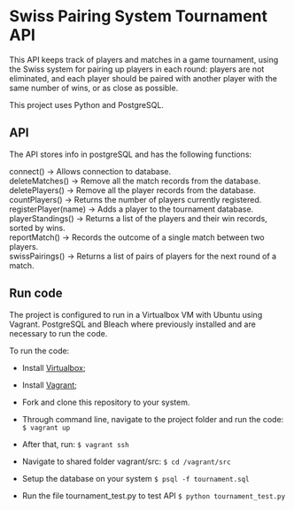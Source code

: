 # Swiss Pairing System Tournament API

This API keeps track of players and matches in a game tournament, using the Swiss system for pairing up players in each round: players are not eliminated, and each player should be paired with another player with the same number of wins, or as close as possible.

This project uses Python and PostgreSQL.

## API
The API stores info in postgreSQL and has the following functions:

connect() -> Allows connection to database.<br>deleteMatches() -> Remove all the match records from the database.<br>deletePlayers() -> Remove all the player records from the database.<br>countPlayers() -> Returns the number of players currently registered.<br>registerPlayer(name) -> Adds a player to the tournament database.<br>playerStandings() -> Returns a list of the players and their win records, sorted by wins.<br>reportMatch() -> Records the outcome of a single match between two players.<br>swissPairings() -> Returns a list of pairs of players for the next round of a match.



## Run code
The project is configured to run in a Virtualbox VM with Ubuntu using Vagrant. PostgreSQL and Bleach where previously installed and are necessary to run the code.

To run the code:
- Install [Virtualbox](https://www.virtualbox.org/);

- Install [Vagrant](https://www.vagrantup.com/);

- Fork and clone this repository to your system.

- Through command line, navigate to the project folder and run the code:
`$ vagrant up`

- After that, run:
`$ vagrant ssh`

- Navigate to shared folder vagrant/src:
`$ cd /vagrant/src`

- Setup the database on your system
`$ psql -f tournament.sql`

- Run the file tournament_test.py to test API
`$ python tournament_test.py`